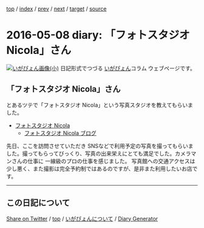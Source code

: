 [top](https://igapyon.github.io/diary/) 
 / [index](https://igapyon.github.io/diary/2016/index.html) 
 / [prev](https://igapyon.github.io/diary/2016/ig160507.html) 
 / [next](https://igapyon.github.io/diary/2016/ig160512.html) 
 / [target](https://igapyon.github.io/diary/2016/ig160508.html) 
 / [source](https://github.com/igapyon/diary/blob/gh-pages/2016/ig160508.html.src.md) 

2016-05-08 diary: 「フォトスタジオ Nicola」さん
=====================================================================================================
[![いがぴょん画像(小)](https://igapyon.github.io/diary/images/iga200306s.jpg "いがぴょん")](https://igapyon.github.io/diary/memo/memoigapyon.html) 日記形式でつづる [いがぴょん](https://igapyon.github.io/diary/memo/memoigapyon.html)コラム ウェブページです。

## 「フォトスタジオ Nicola」さん

とあるツテで「フォトスタジオ Nicola」という写真スタジオを教えてもらいました。

* [フォトスタジオ Nicola](http://www.nicola.sakuraweb.com/)
  * [フォトスタジオ Nicola ブログ](http://ameblo.jp/nicola0311/)

先日、ここを訪問させていただき SNSなどで利用予定の写真を撮ってもらいました。撮ってもらってびっくり、写真の出来栄えにとても満足でした。カメラマンさんの仕事に 一線級のプロの仕事を感じました。
写真館への交通アクセスは少し悪く、また撮影は完全予約制ではあるのですが、是非また利用したいお店です。

----------------------------------------------------------------------------------------------------

## この日記について

[Share on Twitter](https://twitter.com/intent/tweet?hashtags=igapyon%2Cdiary%2C%E3%81%84%E3%81%8C%E3%81%B4%E3%82%87%E3%82%93&text=%E3%80%8C%E3%83%95%E3%82%A9%E3%83%88%E3%82%B9%E3%82%BF%E3%82%B8%E3%82%AA+Nicola%E3%80%8D%E3%81%95%E3%82%93&url=https%3A%2F%2Figapyon.github.io%2Fdiary%2F2016%2Fig160508.html) / [top](https://igapyon.github.io/diary/) / [いがぴょんについて](https://igapyon.github.io/diary/memo/memoigapyon.html) / [Diary Generator](https://github.com/igapyon/igapyonv3)
